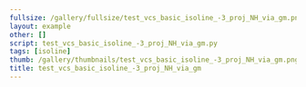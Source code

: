 ```yaml
---
fullsize: /gallery/fullsize/test_vcs_basic_isoline_-3_proj_NH_via_gm.png
layout: example
other: []
script: test_vcs_basic_isoline_-3_proj_NH_via_gm.py
tags: [isoline]
thumb: /gallery/thumbnails/test_vcs_basic_isoline_-3_proj_NH_via_gm.png
title: test_vcs_basic_isoline_-3_proj_NH_via_gm
---
```

